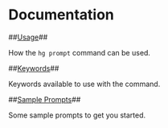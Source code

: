 Documentation
=============

##[Usage](/hg-prompt/documentation/usage/)##

How the `hg prompt` command can be used.

##[Keywords](/hg-prompt/documentation/keywords/)##

Keywords available to use with the command.

##[Sample Prompts](/hg-prompt/documentation/samples/)##

Some sample prompts to get you started.